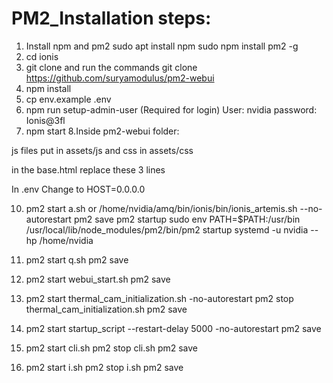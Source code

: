 # PM2_Installation steps: 
1. Install npm and pm2
sudo apt install npm
   sudo npm install pm2 -g
2. cd ionis
3. git clone and run the commands
   git clone https://github.com/suryamodulus/pm2-webui
4. npm install
5. cp env.example .env
6. npm run setup-admin-user (Required for login)
   User: nvidia
   password: Ionis@3fl
7. npm start
8.Inside pm2-webui folder:

  js files put in assets/js
  and css in assets/css
   
  in the base.html replace these 3 lines
  <script src="/assets/js/jquery-3.6.0.min.js" ></script>
  <script src="/assets/js/tabler.min.js"></script>
  <link rel="stylesheet" href="/assets/css/css/tabler.min.css">

  In .env
  Change to HOST=0.0.0.0
   
10. pm2 start a.sh or /home/nvidia/amq/bin/ionis/bin/ionis_artemis.sh --no-autorestart
   pm2 save
   pm2 startup
   sudo env PATH=$PATH:/usr/bin /usr/local/lib/node_modules/pm2/bin/pm2 startup systemd -u nvidia --hp /home/nvidia
11. pm2 start q.sh
    pm2 save
12. pm2 start webui_start.sh
    pm2 save
13. pm2 start thermal_cam_initialization.sh -no-autorestart
    pm2 stop thermal_cam_initialization.sh
    pm2 save
14. pm2 start startup_script --restart-delay 5000 -no-autorestart
    pm2 save

15. pm2 start cli.sh
    pm2 stop cli.sh
    pm2 save
16. pm2 start i.sh
    pm2 stop i.sh
    pm2 save
 
 

